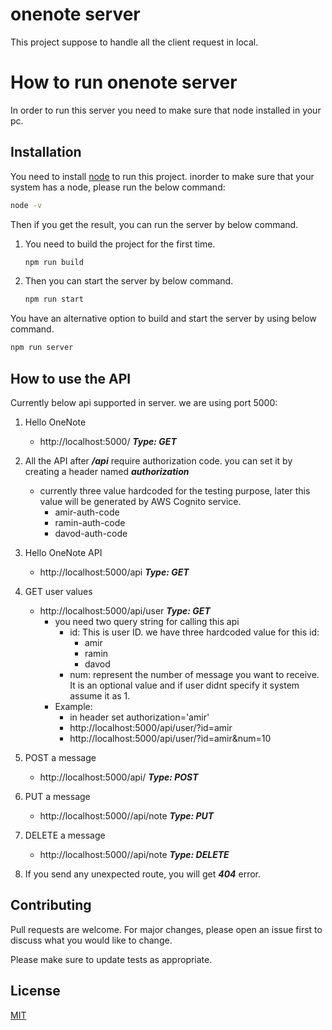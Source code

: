 # onenote server
This project suppose to handle all the client request in local.

# How to run onenote server
In order to run this server you need to make sure that node installed in your pc.
    
## Installation

You need to install [node](https://nodejs.org/en/download/) to run this project.
inorder to make sure that your system has a node, please run the below command:

```bash
node -v
```

Then if you get the result, you can run the server by below command.

1. You need to build the project for the first time.
    ```bash
    npm run build
    ```

2. Then you can start the server by below command.
    ```bash
    npm run start
    ```

You have an alternative option to build and start the server by using below command.

```bash
npm run server 
```
## How to use the API

Currently below api supported in server. we are using port 5000:

1.  Hello OneNote
    -   http://localhost:5000/      ***Type: GET***

2.  All the API after ***/api*** require authorization code. you can set it by creating a header named ***authorization***
    -   currently three value hardcoded for the testing purpose, later this value will be generated by AWS Cognito service.
        -   amir-auth-code
        -   ramin-auth-code
        -   davod-auth-code

3.  Hello OneNote API
    -   http://localhost:5000/api      ***Type: GET***

4.  GET user values
    -   http://localhost:5000/api/user      ***Type: GET***
        -   you need two query string for calling this api
            -   id: This is user ID. we have three hardcoded value for this id:
                -   amir
                -   ramin
                -   davod
            -   num: represent the number of message you want to receive. It is an optional value and if user didnt specify it system assume it as 1.
        -   Example:
            -   in header set authorization='amir'
            -   http://localhost:5000/api/user/?id=amir
            -   http://localhost:5000/api/user/?id=amir&num=10
5.  POST a message
    -   http://localhost:5000/api/      ***Type: POST***

6.  PUT a message
    -   http://localhost:5000//api/note      ***Type: PUT***

6.  DELETE a message
    -   http://localhost:5000//api/note      ***Type: DELETE***

7.  If you send any unexpected route, you will get ***404*** error.

## Contributing
Pull requests are welcome. For major changes, please open an issue first to discuss what you would like to change.

Please make sure to update tests as appropriate.

## License
[MIT](https://choosealicense.com/licenses/mit/)